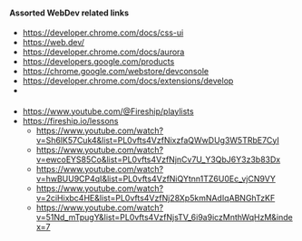 #### Assorted WebDev related links
- https://developer.chrome.com/docs/css-ui
- https://web.dev/
- https://developer.chrome.com/docs/aurora
- https://developers.google.com/products
- https://chrome.google.com/webstore/devconsole
- https://developer.chrome.com/docs/extensions/develop
- 
####
- https://www.youtube.com/@Fireship/playlists
- https://fireship.io/lessons
  - https://www.youtube.com/watch?v=Sh6lK57Cuk4&list=PL0vfts4VzfNixzfaQWwDUg3W5TRbE7CyI
  - https://www.youtube.com/watch?v=ewcoEYS85Co&list=PL0vfts4VzfNjnCv7U_Y3QbJ6Y3z3b83Dx
  - https://www.youtube.com/watch?v=hwBUU9CP4qI&list=PL0vfts4VzfNiQYtnn1TZ6U0Ec_vjCN9VY
  - https://www.youtube.com/watch?v=2ciHixbc4HE&list=PL0vfts4VzfNj28Xp5kmNAdIqABNGhTzKF
  - https://www.youtube.com/watch?v=51Nd_mTpugY&list=PL0vfts4VzfNjsTV_6i9a9iczMnthWqHzM&index=7
  
